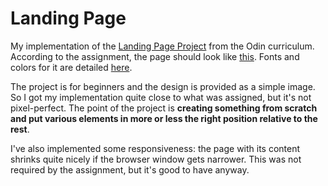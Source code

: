 # Landing Page
My implementation of the [Landing Page Project](https://www.theodinproject.com/lessons/foundations-landing-page) from the Odin curriculum.
According to the assignment, the page should look like [this](https://cdn.statically.io/gh/TheOdinProject/curriculum/81a5d553f4073e593d23a6ab00d50eef8620796d/foundations/html_css/project/imgs/01.png). Fonts and colors for it are detailed [here](https://cdn.statically.io/gh/TheOdinProject/curriculum/a38403e7d81cc8305af16ac48985cfbde87834d6/foundations/html_css/flexbox/project-landing-page/imgs/02.png).

The project is for beginners and the design is provided as a simple image. So I got my implementation quite close to what was assigned, but it's not pixel-perfect. The point of the project is **creating something from scratch and put various elements in more or less the right position relative to the rest**.

I've also implemented some responsiveness: the page with its content shrinks quite nicely if the browser window gets narrower. This was not required by the assignment, but it's good to have anyway.
